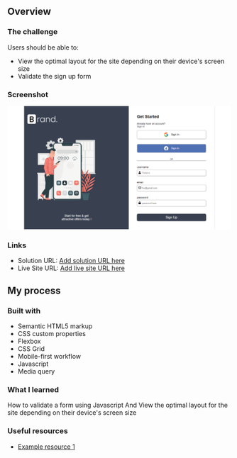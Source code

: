



## Overview

### The challenge

Users should be able to:

- View the optimal layout for the site depending on their device's screen size
- Validate the sign up form
### Screenshot

![](./img/screencapture-file-C-Users-Adeba-Desktop-form-validation-index-html-2022-06-30-14_37_42.png)



### Links

- Solution URL: [Add solution URL here](https://your-solution-url.com)
- Live Site URL: [Add live site URL here](https://your-live-site-url.com)

## My process

### Built with

- Semantic HTML5 markup
- CSS custom properties
- Flexbox
- CSS Grid
- Mobile-first workflow
- Javascript
- Media query



### What I learned

How to validate a form using Javascript
And View the optimal layout for the site depending on their device's screen size
### Useful resources

- [Example resource 1](https://www.freecodecamp.org.com)


